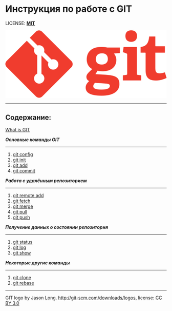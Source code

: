 # Инструкция по работе с GIT

LICENSE: **[MIT](./license.md)**

![git-logo](./assets/Git-logo-orange.svg)

---

## **Содержание:**

 [What is GIT](./description.md)

 ***Основные команды GIT***

   ---

1. [git config](./git_config.md)
2. [git init](./git_init.md)
3. [git add](./add.md)
4. [git commit](./git_commit.md)

***Работа с удалённым репозиторием***

---

1. [git remote add](./git_remote_add.md)
2. [git fetch](./git_fetch.md)
3. [git merge](./git_merge.md)
4. [git pull](./git_pull.md)
5. [git push](./git_push.md)

***Получение данных о состоянии репозитория***

---

1. [git status](./git_status.md)
2. [git log](./git_log.md)
3. [git show](./git_show.md)

***Некоторые другие команды***

---

1. [git clone](./git_clone.md)
2. [git rebase](./git_rebase.md)

---

GIT logo by Jason Long. <http://git-scm.com/downloads/logos>, license: [CC BY 3.0](https://creativecommons.org/licenses/by/3.0/)
